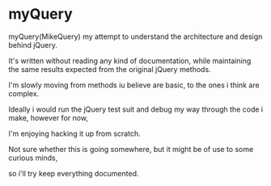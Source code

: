 myQuery
=======

myQuery(MikeQuery) my attempt to understand the architecture and design behind jQuery. 

It's written without reading any kind of documentation, while maintaining the same results expected from the original jQuery methods.

I'm slowly moving from methods iu believe are basic, to the ones i think are complex.

Ideally i would run the jQuery test suit and debug my way through the code i make, however for now, 

I'm enjoying hacking it up from scratch.

Not sure whether this is going somewhere, but it might be of use to some curious minds, 

so i'll try keep everything documented.
